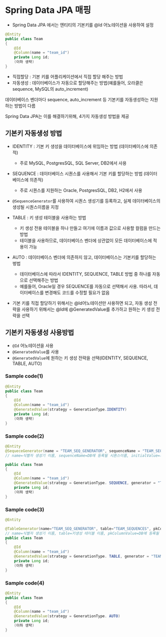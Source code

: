 # Spring Data JPA 매핑

- Spring Data JPA 에서는 엔티티의 기본키를 @Id 어노테이션을 사용하여 설정

```java
@Entity
public class Team
{
    @Id
    @Column(name = "team_id")
    private Long id;
    (이하 생략)
}
```

- 직접할당 : 기본 키를 어플리케이션에서 직접 할당 해주는 방법
- 자동생성 : 데이터베이스가 자동으로 할당해주는 방법(예를들어, 오라클은 sequence, MySQL의 auto_increment)

데이터베이스 벤더마다 sequence, auto_increment 등 기본키를 자동생성하는 지원하는 방법이 다름

Spring Data JPA는 이를 해결하기위해, 4가지 자동생성 방법을 제공

## 기본키 자동생성 방법

- IDENTITY : 기본 키 생성을 데이터베이스에 위임하는 방법 (데이터베이스에 의존적)
  - 주로 MySQL, PostgresSQL, SQL Server, DB2에서 사용
- SEQUENCE : 데이터베이스 시퀀스를 사용해서 기본 키를 할당하는 방법 (데이터베이스에 의존적)
  - 주로 시퀀스를 지원하는 Oracle, PostgresSQL, DB2, H2에서 사용
- `@SequenceGenerator`를 사용하여 시퀀스 생성기를 등록하고, 실제 데이터베이스의 생성될 시퀀스이름을 지정
- TABLE : 키 생성 테이블을 사용하는 방법
  - 키 생성 전용 테이블을 하나 만들고 여기에 이름과 값으로 사용할 컬럼을 만드는 방법
  - 테이블을 사용하므로, 데이터베이스 벤더에 상관없이 모든 데이터베이스에 적용이 가능
- AUTO : 데이터베이스 벤더에 의존하지 않고, 데이터베이스는 기본키를 할당하는 벙법

  - 데이터베이스에 따라서 IDENTITY, SEQUENCE, TABLE 방법 중 하나를 자동으로 선택해주는 방법
  - 예를들어, Oracle일 경우 SEQUENCE를 자동으로 선택해서 사용. 따라서, 데이터베이스를 변경해도 코드를 수정할 필요가 없음

- 기본 키를 직접 할당하기 위해서는 @Id어노테이션만 사용하면 되고, 자동 생성 전략을 사용하기 위해서는 @Id에 @GeneratedValue를 추가하고 원하는 키 생성 전략을 선택

## 기본키 자동생성 사용방법

- `@Id` 어노테이션을 사용
- `@GeneratedValue`를 사용
- `@GeneratedValue`에 원하는 키 생성 전략을 선택(IDENTITY, SEQUENCE, TABLE, AUTO)

### Sample code(1)

```java
@Entity
public class Team
{
    @Id
    @Column(name = "team_id")
    @GeneratedValue(strategy = GenerationType.IDENTITY)
    private Long id;
    (이하 생략)
}
```

### Sample code(2)

```java
@Entity
@SequeceGenerator(name = "TEAM_SEQ_GENERATOR", sequenceName = "TEAM_SEQ", initialValue = 1, allocationSize = 1)
// name=식별자 생성기 이름, sequenceName=DB에 등록될 시퀀스이름, initialValue=최초시작하는 수, allocationSize=증가하는수)

public class Team
{
    @Id
    @Column(name = "team_id")
    @GeneratedValue(strategy = GenerationType. SEQUENCE, generator = "TEAM_SEQ_GENERATOR")
    private Long id;
    (이하 생략)
}
```

### Sample code(3)

```java
@Entity

@TableGenerator(name="TEAM_SEQ_GENERATOR", table="TEAM_SEQUENCES", pkColumnValue="TEAM_SEQ", allocationSize=1)
// name=식별자 생성기 이름, table=키생성 테이블 이름, pkColumnValue=DB에 등록될 시퀀스이름)
public class Team
{
    @Id
    @Column(name = "team_id")
    @GeneratedValue(strategy = GenerationType. TABLE, generator = "TEAM_SEQ_GENERATOR")
    private Long id;
    (이하 생략)
}
```

### Sample code(4)

```java
@Entity
public class Team
{
    @Id
    @Column(name = "team_id")
    @GeneratedValue(strategy = GenerationType. AUTO)
    private Long id;
    (이하 생략)
}
```
